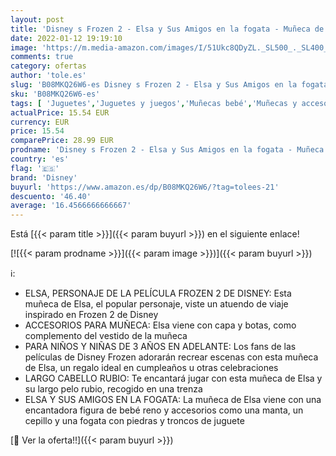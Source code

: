 ```yaml
---
layout: post
title: 'Disney s Frozen 2 - Elsa y Sus Amigos en la fogata - Muñeca de Elsa con Vestido y Largo Cabello Rubio  bebé Reno y Accesorios para muñeca - Juguete para niños y niñas de 3 años en adelante'
date: 2022-01-12 19:19:10
image: 'https://m.media-amazon.com/images/I/51Ukc8QDyZL._SL500_._SL400_.jpg'
comments: true
category: ofertas
author: 'tole.es'
slug: 'B08MKQ26W6-es Disney s Frozen 2 - Elsa y Sus Amigos en la fogata -...'
sku: 'B08MKQ26W6-es'
tags: [ 'Juguetes','Juguetes y juegos','Muñecas bebé','Muñecas y accesorios','bebé','disney', ]
actualPrice: 15.54 EUR
currency: EUR
price: 15.54
comparePrice: 28.99 EUR
prodname: 'Disney s Frozen 2 - Elsa y Sus Amigos en la fogata - Muñeca de Elsa con Vestido y Largo Cabello Rubio  bebé Reno y Accesorios para muñeca - Juguete para niños y niñas de 3 años en adelante'
country: 'es'
flag: '🇪🇸'
brand: 'Disney'
buyurl: 'https://www.amazon.es/dp/B08MKQ26W6/?tag=tolees-21'
descuento: '46.40'
average: '16.4566666666667'
---
```


Está [{{< param title >}}]({{< param buyurl >}}) en el siguiente enlace!

[![{{< param prodname >}}]({{< param image >}})]({{< param buyurl >}})

ℹ️:

- ELSA, PERSONAJE DE LA PELÍCULA FROZEN 2 DE DISNEY: Esta muñeca de Elsa, el popular personaje, viste un atuendo de viaje inspirado en Frozen 2 de Disney
- ACCESORIOS PARA MUÑECA: Elsa viene con capa y botas, como complemento del vestido de la muñeca
- PARA NIÑOS Y NIÑAS DE 3 AÑOS EN ADELANTE: Los fans de las películas de Disney Frozen adorarán recrear escenas con esta muñeca de Elsa, un regalo ideal en cumpleaños u otras celebraciones
- LARGO CABELLO RUBIO: Te encantará jugar con esta muñeca de Elsa y su largo pelo rubio, recogido en una trenza
- ELSA Y SUS AMIGOS EN LA FOGATA: La muñeca de Elsa viene con una encantadora figura de bebé reno y accesorios como una manta, un cepillo y una fogata con piedras y troncos de juguete

[🛒 Ver la oferta!!]({{< param buyurl >}})
